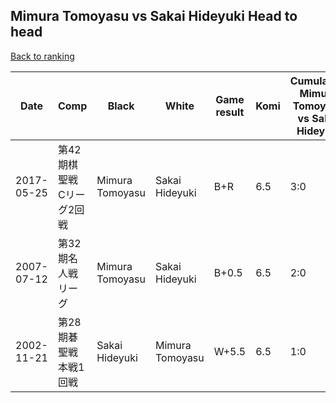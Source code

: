 ## Mimura Tomoyasu vs Sakai Hideyuki Head to head

[Back to ranking](../../index.md)




| **Date** | **Comp** | **Black** | **White** | **Game result** | **Komi** | **Cumulative Mimura Tomoyasu vs Sakai Hideyuki** | **Mimura Tomoyasu streak** | **Sakai Hideyuki streak** | 
| --- | --- | --- | --- | --- | --- | --- | --- | --- |
| 2017-05-25 | 第42期棋聖戦　Cリーグ2回戦 | Mimura Tomoyasu | Sakai Hideyuki | B+R | 6.5 | 3:0 | 3 | 0 | 
| 2007-07-12 | 第32期名人戦リーグ | Mimura Tomoyasu | Sakai Hideyuki | B+0.5 | 6.5 | 2:0 | 2 | 0 | 
| 2002-11-21 | 第28期碁聖戦本戦1回戦 | Sakai Hideyuki | Mimura Tomoyasu | W+5.5 | 6.5 | 1:0 | 1 | 0 |




